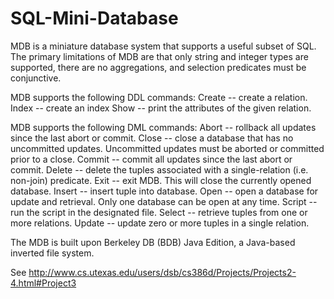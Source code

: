 SQL-Mini-Database
=================
MDB is a miniature database system that supports a useful subset of SQL.  The primary limitations of MDB are that only string and integer types are supported, there are no aggregations, and selection predicates must be conjunctive.

MDB supports the following DDL commands:
Create -- create a relation.
Index -- create an index
Show -- print the attributes of the given relation.

MDB supports the following DML commands:
Abort   -- rollback all updates since the last abort or commit.
Close -- close a database that has no uncommitted updates.  Uncommitted updates must be aborted or committed prior to a close.
Commit -- commit all updates since the last abort or commit.
Delete -- delete the tuples associated with a single-relation (i.e. non-join) predicate.
Exit -- exit MDB.  This will close the currently opened database.
Insert -- insert tuple into database.
Open -- open a database for update and retrieval.  Only one database can be open at any time.
Script -- run the script in the designated file.
Select -- retrieve tuples from one or more relations.
Update -- update zero or more tuples in a single relation.

The MDB is built upon Berkeley DB (BDB) Java Edition, a Java-based inverted file system. 

See http://www.cs.utexas.edu/users/dsb/cs386d/Projects/Projects2-4.html#Project3
